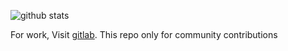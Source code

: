![github stats](https://github-readme-stats.vercel.app/api?username=ericksuryadinata)

For work, Visit [gitlab](https://gitlab.com/ericksuryadinata). This repo only for community contributions
